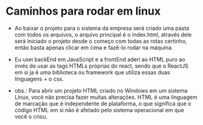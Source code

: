 # Caminhos para rodar em linux

- Ao baixar o projeto para o sistema da empresa será criado uma pasta com todos os arquivos, o arquivo principal é o index.html, através dele será iniciado o projeto desde o começo com todas as rotas certinho, então basta apenas clicar em cima e fazê-lo rodar na máquina.

- Eu usei backEnd em JavaScript e a frontEnd aderi ao HTML puro ao invés de usar as tags HTMLs próprias do react, sendo que o ReactJS em si ja é uma biblioteca ou framework que utiliza essas duas linguagens + o css.


- obs.: Para abrir um projeto HTML criado no Windows em um sistema Linux, você não precisa fazer muitas alterações. 
HTML é uma linguagem de marcação que é independente de plataforma, o que significa que o código HTML em si não é afetado pelo sistema operacional em que você o criou.

